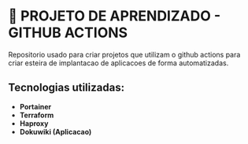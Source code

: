# 🔄 PROJETO DE APRENDIZADO - GITHUB ACTIONS

Repositorio usado para criar projetos que utilizam o github actions para criar esteira de implantacao de aplicacoes de forma automatizadas.

## Tecnologias utilizadas: 
- **Portainer**
- **Terraform**
- **Haproxy**
- **Dokuwiki (Aplicacao)**
